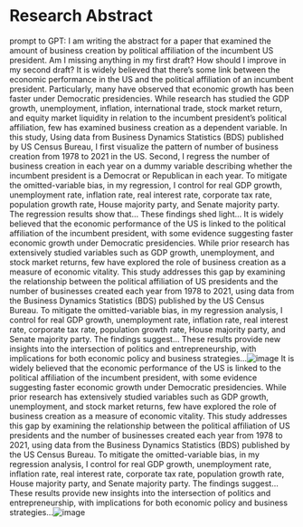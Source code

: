 # Research Abstract
prompt to GPT: I am writing the abstract for a paper that examined the amount of business creation by political affiliation of the incumbent US president. Am I missing anything in my first draft? How should I improve in my second draft? It is widely believed that there’s some link between the economic performance in the US and the political affiliation of an incumbent president. Particularly, many have observed that economic growth has been faster under Democratic presidencies. While research has studied the GDP growth, unemployment, inflation, international trade, stock market return, and equity market liquidity in relation to the incumbent president’s political affiliation, few has examined business creation as a dependent variable. In this study, Using data from Business Dynamics Statistics (BDS) published by US Census Bureau, I first visualize the pattern of number of business creation from 1978 to 2021 in the US. Second, I regress the number of business creation in each year on a dummy variable describing whether the incumbent president is a Democrat or Republican in each year. To mitigate the omitted-variable bias, in my regression, I control for real GDP growth, unemployment rate, inflation rate, real interest rate, corporate tax rate, population growth rate, House majority party, and Senate majority party. The regression results show that… These findings shed light…
It is widely believed that the economic performance of the US is linked to the political affiliation of the incumbent president, with some evidence suggesting faster economic growth under Democratic presidencies. While prior research has extensively studied variables such as GDP growth, unemployment, and stock market returns, few have explored the role of business creation as a measure of economic vitality. This study addresses this gap by examining the relationship between the political affiliation of US presidents and the number of businesses created each year from 1978 to 2021, using data from the Business Dynamics Statistics (BDS) published by the US Census Bureau. To mitigate the omitted-variable bias, in my regression analysis, I control for real GDP growth, unemployment rate, inflation rate, real interest rate, corporate tax rate, population growth rate, House majority party, and Senate majority party. The findings suggest… These results provide new insights into the intersection of politics and entrepreneurship, with implications for both economic policy and business strategies…![image](https://github.com/user-attachments/assets/e8c5ab3d-5f13-498a-8545-c6c284078c32)
It is widely believed that the economic performance of the US is linked to the political affiliation of the incumbent president, with some evidence suggesting faster economic growth under Democratic presidencies. While prior research has extensively studied variables such as GDP growth, unemployment, and stock market returns, few have explored the role of business creation as a measure of economic vitality. This study addresses this gap by examining the relationship between the political affiliation of US presidents and the number of businesses created each year from 1978 to 2021, using data from the Business Dynamics Statistics (BDS) published by the US Census Bureau. To mitigate the omitted-variable bias, in my regression analysis, I control for real GDP growth, unemployment rate, inflation rate, real interest rate, corporate tax rate, population growth rate, House majority party, and Senate majority party. The findings suggest… These results provide new insights into the intersection of politics and entrepreneurship, with implications for both economic policy and business strategies…![image](https://github.com/user-attachments/assets/800570ec-fb88-4372-9bfb-5d1c27db516d)
